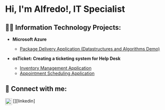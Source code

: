 <h1>Hi, I'm Alfredo!, IT Specialist </h1>

<h2>👨‍💻 Information Technology Projects:</h2>

- <b>Microsoft Azure</b>
  - [Package Delivery Application (Datastructures and Algorithms Demo)](https://github.com/farredondo3/pythonProject)
  
- <b>osTicket: Creating a ticketing system for Help Desk</b>
    - [Inventory Management Application](https://github.com/farredondo3/wguSoftware1FX)
    - [Appointment Scheduling Application](https://github.com/farredondo3/AlfredoArredondoC195PAv1.2)



<h2> 🤳 Connect with me:</h2>

\[<img align="left" alt="JoshMadakor | LinkedIn" width="22px" src="https://cdn.jsdelivr.net/npm/simple-icons@v3/icons/linkedin.svg" />][linkedin]
